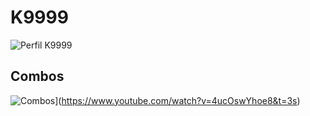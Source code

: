 # K9999
![Perfil K9999](https://2.bp.blogspot.com/-bai33m3x-Nc/V9tOFYkmmMI/AAAAAAAADbg/zwJyw4NuncwrMfGmt-FZfvb9NpfVLnT6ACEw/s1600/k9999-yoh.gif "Logo Title Text 1")

## Combos
![Combos](http://img.youtube.com/vi/YOUTUBE_VIDEO_ID_HERE/0.jpg)](https://www.youtube.com/watch?v=4ucOswYhoe8&t=3s)
